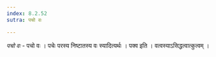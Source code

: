 ```yaml
---
index: 8.2.52
sutra: पचो वः

---
```

_पचो वः_ - पचो वः । पचेः परस्य निष्टातस्य वः स्यादित्यर्थः । पक्व इति । वत्वस्याऽसिद्धत्वात्कुत्वम् ।